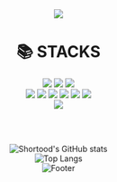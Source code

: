 <div align = center>
<img src="https://capsule-render.vercel.app/api?type=waving&color=3CB371&height=150&section=header&text=Hi!%20I'm%20Yechan!😄&fontSize=60"/>


<div align=center><h1>📚 STACKS</h1></div>

<img src="https://img.shields.io/badge/java-007396?style=for-the-badge&logo=java&logoColor=white"> 
<img src="https://img.shields.io/badge/Python-3776AB?style=for-the-badge&logo=python&logoColor=white">
<img src="https://img.shields.io/badge/JavaScript-F7DF1E?style=for-the-badge&logo=JavaScript&logoColor=white">
</br>


<img src="https://img.shields.io/badge/Spring-6DB33F?style=for-the-badge&logo=Spring&logoColor=white">
<img src="https://img.shields.io/badge/SpringBoot-6DB33F?style=for-the-badge&logo=SpringBoot&logoColor=white">
<img src="https://img.shields.io/badge/mysql-4479A1?style=for-the-badge&logo=mysql&logoColor=white">
<img src="https://img.shields.io/badge/amazonaws-232F3E?style=for-the-badge&logo=amazonaws&logoColor=white">
<img src="https://img.shields.io/badge/docker-2496ED?style=for-the-badge&logo=docker&logoColor=white">
<img src="https://img.shields.io/badge/jpa?stylelogoColor=white">
</br>

<img src="https://img.shields.io/badge/github-181717?style=for-the-badge&logo=github&logoColor=white">






<br><br>

![Shortood's GitHub stats](https://github-readme-stats.vercel.app/api?username=macmorning0116&show_icons=true&theme=tokyonight)
<br>
![Top Langs](https://github-readme-stats.vercel.app/api/top-langs/?username=macmorning0116&layout=compact&theme=tokyonight)
<br>
![Footer](https://capsule-render.vercel.app/api?type=waving&color=3CB371&height=200&section=footer)
</div>
<!--
**Shortood/Shortood** is a ✨ _special_ ✨ repository because its `README.md` (this file) appears on your GitHub profile.

Here are some ideas to get you started:

- 🔭 I’m currently working on ...
- 🌱 I’m currently learning ...
- 👯 I’m looking to collaborate on ...
- 🤔 I’m looking for help with ...
- 💬 Ask me about ...
- 📫 How to reach me: ...
- 😄 Pronouns: ...
- ⚡ Fun fact: ...
-->
